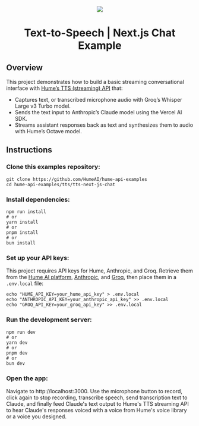 <div align="center">
  <img src="https://storage.googleapis.com/hume-public-logos/hume/hume-banner.png">
  <h1>Text-to-Speech | Next.js Chat Example</h1>
</div>

## Overview

This project demonstrates how to build a basic streaming conversational interface with [Hume’s TTS (streaming) API](https://dev.hume.ai/reference/text-to-speech-tts/synthesize-json-streaming) that:

- Captures text, or transcribed microphone audio with Groq’s Whisper Large v3 Turbo model.
- Sends the text input to Anthropic’s Claude model using the Vercel AI SDK.
- Streams assistant responses back as text and synthesizes them to audio with Hume’s Octave model.

## Instructions

### Clone this examples repository:

```shell
git clone https://github.com/HumeAI/hume-api-examples
cd hume-api-examples/tts/tts-next-js-chat
```

### Install dependencies:

```shell
npm run install
# or
yarn install
# or
pnpm install
# or
bun install
```

### Set up your API keys:

This project requires API keys for Hume, Anthropic, and Groq. Retrieve them from the [Hume AI platform](https://platform.hume.ai/settings/keys), [Anthropic](https://www.anthropic.com/api), and [Groq](https://groq.com/), then place them in a `.env.local` file:

```shell
echo "HUME_API_KEY=your_hume_api_key" > .env.local
echo "ANTHROPIC_API_KEY=your_anthropic_api_key" >> .env.local
echo "GROQ_API_KEY=your_groq_api_key" >> .env.local
```

### Run the development server:

```shell
npm run dev
# or
yarn dev
# or
pnpm dev
# or
bun dev
```

### Open the app:

Navigate to http://localhost:3000. Use the microphone button to record, click again to stop recording, transcribe speech, send transcription text to Claude, and finally feed Claude's text output to Hume's TTS streaming API to hear Claude's responses voiced with a voice from Hume's voice library or a voice you designed.
